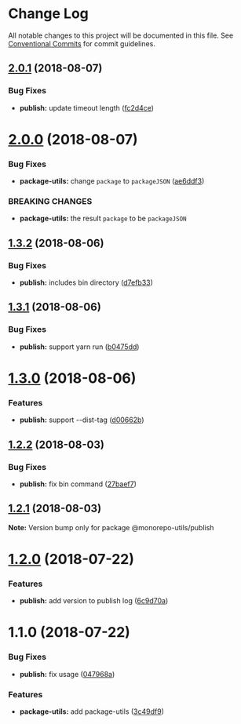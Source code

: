 # Change Log

All notable changes to this project will be documented in this file.
See [Conventional Commits](https://conventionalcommits.org) for commit guidelines.

<a name="2.0.1"></a>
## [2.0.1](https://github.com/azu/monorepo-utils/compare/@monorepo-utils/publish@2.0.0...@monorepo-utils/publish@2.0.1) (2018-08-07)


### Bug Fixes

* **publish:** update timeout length ([fc2d4ce](https://github.com/azu/monorepo-utils/commit/fc2d4ce))




<a name="2.0.0"></a>
# [2.0.0](https://github.com/azu/monorepo-utils/compare/@monorepo-utils/publish@1.3.2...@monorepo-utils/publish@2.0.0) (2018-08-07)


### Bug Fixes

* **package-utils:** change `package` to `packageJSON` ([ae6ddf3](https://github.com/azu/monorepo-utils/commit/ae6ddf3))


### BREAKING CHANGES

* **package-utils:** the result `package` to be `packageJSON`




<a name="1.3.2"></a>
## [1.3.2](https://github.com/azu/monorepo-utils/compare/@monorepo-utils/publish@1.3.1...@monorepo-utils/publish@1.3.2) (2018-08-06)


### Bug Fixes

* **publish:** includes bin directory ([d7efb33](https://github.com/azu/monorepo-utils/commit/d7efb33))




<a name="1.3.1"></a>
## [1.3.1](https://github.com/azu/monorepo-utils/compare/@monorepo-utils/publish@1.3.0...@monorepo-utils/publish@1.3.1) (2018-08-06)


### Bug Fixes

* **publish:** support yarn run ([b0475dd](https://github.com/azu/monorepo-utils/commit/b0475dd))




<a name="1.3.0"></a>
# [1.3.0](https://github.com/azu/monorepo-utils/compare/@monorepo-utils/publish@1.2.2...@monorepo-utils/publish@1.3.0) (2018-08-06)


### Features

* **publish:** support --dist-tag ([d00662b](https://github.com/azu/monorepo-utils/commit/d00662b))




<a name="1.2.2"></a>
## [1.2.2](https://github.com/azu/monorepo-utils/compare/@monorepo-utils/publish@1.2.1...@monorepo-utils/publish@1.2.2) (2018-08-03)


### Bug Fixes

* **publish:** fix bin command ([27baef7](https://github.com/azu/monorepo-utils/commit/27baef7))




<a name="1.2.1"></a>
## [1.2.1](https://github.com/azu/monorepo-utils/compare/@monorepo-utils/publish@1.2.0...@monorepo-utils/publish@1.2.1) (2018-08-03)




**Note:** Version bump only for package @monorepo-utils/publish

<a name="1.2.0"></a>
# [1.2.0](https://github.com/azu/monorepo-utils/compare/@monorepo-utils/publish@1.1.0...@monorepo-utils/publish@1.2.0) (2018-07-22)


### Features

* **publish:** add version to publish log ([6c9d70a](https://github.com/azu/monorepo-utils/commit/6c9d70a))




<a name="1.1.0"></a>
# 1.1.0 (2018-07-22)


### Bug Fixes

* **publish:** fix usage ([047968a](https://github.com/azu/monorepo-utils/commit/047968a))


### Features

* **package-utils:** add package-utils ([3c49df9](https://github.com/azu/monorepo-utils/commit/3c49df9))

